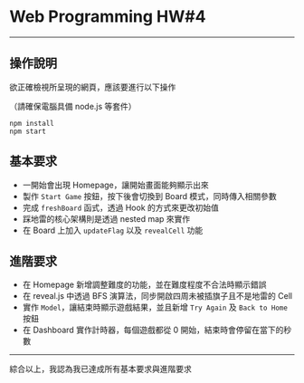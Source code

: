 # Web Programming HW#4

---

## 操作說明
欲正確檢視所呈現的網頁，應該要進行以下操作

（請確保電腦具備 node.js 等套件）
```
npm install
npm start
```

## 基本要求

+ 一開始會出現 Homepage，讓開始畫面能夠顯示出來
+ 製作 `Start Game` 按鈕，按下後會切換到 Board 模式，同時傳入相關參數
+ 完成 `freshBoard` 函式，透過 Hook 的方式來更改初始值
+ 踩地雷的核心架構則是透過 nested map 來實作
+ 在 Board 上加入 `updateFlag` 以及 `revealCell` 功能

## 進階要求

+ 在 Homepage 新增調整難度的功能，並在難度程度不合法時顯示錯誤
+ 在 reveal.js 中透過 BFS 演算法，同步開啟四周未被插旗子且不是地雷的 Cell
+ 實作 `Model`，讓結束時顯示遊戲結果，並且新增 `Try Again` 及 `Back to Home` 按鈕
+ 在 Dashboard 實作計時器，每個遊戲都從 0 開始，結束時會停留在當下的秒數

---

綜合以上，我認為我已達成所有基本要求與進階要求
